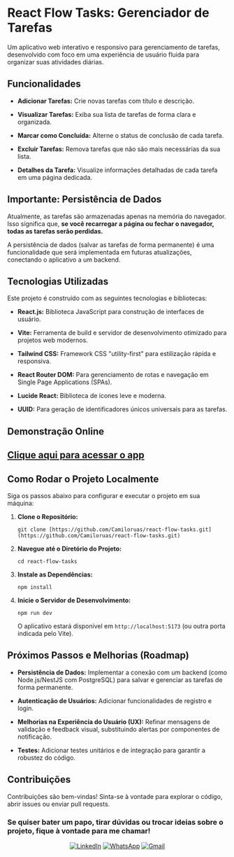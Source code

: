 # React Flow Tasks: Gerenciador de Tarefas

Um aplicativo web interativo e responsivo para gerenciamento de tarefas, desenvolvido com foco em uma experiência de usuário fluida para organizar suas atividades diárias.

## Funcionalidades

- **Adicionar Tarefas:** Crie novas tarefas com título e descrição.

- **Visualizar Tarefas:** Exiba sua lista de tarefas de forma clara e organizada.

- **Marcar como Concluída:** Alterne o status de conclusão de cada tarefa.

- **Excluir Tarefas:** Remova tarefas que não são mais necessárias da sua lista.

- **Detalhes da Tarefa:** Visualize informações detalhadas de cada tarefa em uma página dedicada.

## Importante: Persistência de Dados

Atualmente, as tarefas são armazenadas apenas na memória do navegador. Isso significa que, **se você recarregar a página ou fechar o navegador, todas as tarefas serão perdidas.**

A persistência de dados (salvar as tarefas de forma permanente) é uma funcionalidade que será implementada em futuras atualizações, conectando o aplicativo a um backend.

## Tecnologias Utilizadas

Este projeto é construído com as seguintes tecnologias e bibliotecas:

- **React.js:** Biblioteca JavaScript para construção de interfaces de usuário.

- **Vite:** Ferramenta de build e servidor de desenvolvimento otimizado para projetos web modernos.

- **Tailwind CSS:** Framework CSS "utility-first" para estilização rápida e responsiva.

- **React Router DOM:** Para gerenciamento de rotas e navegação em Single Page Applications (SPAs).

- **Lucide React:** Biblioteca de ícones leve e moderna.

- **UUID:** Para geração de identificadores únicos universais para as tarefas.

## Demonstração Online

## [Clique aqui para acessar o app](https://react-flow-tasks-git-main-camilos-projects-0cde7ca6.vercel.app/)

## Como Rodar o Projeto Localmente

Siga os passos abaixo para configurar e executar o projeto em sua máquina:

1. **Clone o Repositório:**

   ```
   git clone [https://github.com/Camiloruas/react-flow-tasks.git](https://github.com/Camiloruas/react-flow-tasks.git)
   ```

2. **Navegue até o Diretório do Projeto:**

   ```
   cd react-flow-tasks
   ```

3. **Instale as Dependências:**

   ```
   npm install
   ```

4. **Inicie o Servidor de Desenvolvimento:**

   ```
   npm run dev
   ```

   O aplicativo estará disponível em `http://localhost:5173` (ou outra porta indicada pelo Vite).

## Próximos Passos e Melhorias (Roadmap)

- **Persistência de Dados:** Implementar a conexão com um backend (como Node.js/NestJS com PostgreSQL) para salvar e gerenciar as tarefas de forma permanente.

- **Autenticação de Usuários:** Adicionar funcionalidades de registro e login.

- **Melhorias na Experiência do Usuário (UX):** Refinar mensagens de validação e feedback visual, substituindo alertas por componentes de notificação.

- **Testes:** Adicionar testes unitários e de integração para garantir a robustez do código.

## Contribuições

Contribuições são bem-vindas! Sinta-se à vontade para explorar o código, abrir issues ou enviar pull requests.

### Se quiser bater um papo, tirar dúvidas ou trocar ideias sobre o projeto, fique à vontade para me chamar!

<div align="center">

[![LinkedIn](https://img.shields.io/badge/LinkedIn-Camilo%20Ruas-blue?style=for-the-badge&logo=linkedin)](https://www.linkedin.com/in/camilo-ruas-3a2a6425/)
[![WhatsApp](https://img.shields.io/badge/WhatsApp-25D366?style=for-the-badge&logo=whatsapp&logoColor=white&width=120)](https://wa.me/5579998448030)
[![Gmail](https://img.shields.io/badge/Gmail-EA4335?style=for-the-badge&logo=gmail&logoColor=white)](mailto:miloruas@gmail.com)

</div>
